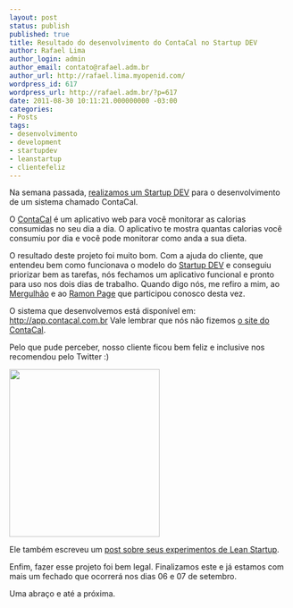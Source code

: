 ```yaml
---
layout: post
status: publish
published: true
title: Resultado do desenvolvimento do ContaCal no Startup DEV
author: Rafael Lima
author_login: admin
author_email: contato@rafael.adm.br
author_url: http://rafael.lima.myopenid.com/
wordpress_id: 617
wordpress_url: http://rafael.adm.br/?p=617
date: 2011-08-30 10:11:21.000000000 -03:00
categories:
- Posts
tags:
- desenvolvimento
- development
- startupdev
- leanstartup
- clientefeliz
---
```

Na semana passada, <a href="http://rafael.adm.br/p/startup-dev-da-vez-contacal/">realizamos um Startup DEV</a> para o desenvolvimento de um sistema chamado ContaCal.

O <a href="http://www.contacal.com.br/">ContaCal</a> &eacute; um aplicativo web para voc&ecirc; monitorar as calorias consumidas no seu dia a dia. O aplicativo te mostra quantas calorias voc&ecirc; consumiu por dia e voc&ecirc; pode monitorar como anda a sua dieta.

O resultado deste projeto foi muito bom. Com a ajuda do cliente, que entendeu bem como funcionava o modelo do <a href="http://startupdev.com.br">Startup DEV</a> e conseguiu priorizar bem as tarefas, n&oacute;s fechamos um aplicativo funcional e pronto para uso nos dois dias de trabalho. Quando digo n&oacute;s, me refiro a mim, ao <a href="http://mergulhao.info">Mergulh&atilde;o</a> e ao <a href="http://ramonpage.com">Ramon Page</a> que participou conosco desta vez.

O sistema que desenvolvemos est&aacute; dispon&iacute;vel em: <a href="http://app.contacal.com.br">http://app.contacal.com.br</a>
Vale lembrar que n&oacute;s n&atilde;o fizemos <a href="http://www.contacal.com.br/">o site do ContaCal</a>.

Pelo que pude perceber, nosso cliente ficou bem feliz e inclusive nos recomendou pelo Twitter :)

<a href="http://rafael.adm.br/wp-content/uploads/2011/08/Screen-shot-2011-08-30-at-10.02.56-AM.png"><img src="http://rafael.adm.br/wp-content/uploads/2011/08/Screen-shot-2011-08-30-at-10.02.56-AM-269x300.png" alt="" title="Tweet do Joca" width="269" height="300" class="aligncenter size-medium wp-image-619" /></a>

Ele tamb&eacute;m escreveu um <a href="http://www.jocaonstuff.com/2011/08/lean-startup-validation-experiment-phase-2/">post sobre seus experimentos de Lean Startup</a>.

Enfim, fazer esse projeto foi bem legal. Finalizamos este e j&aacute; estamos com mais um fechado que ocorrer&aacute; nos dias 06 e 07 de setembro.

Uma abra&ccedil;o e at&eacute; a pr&oacute;xima.
